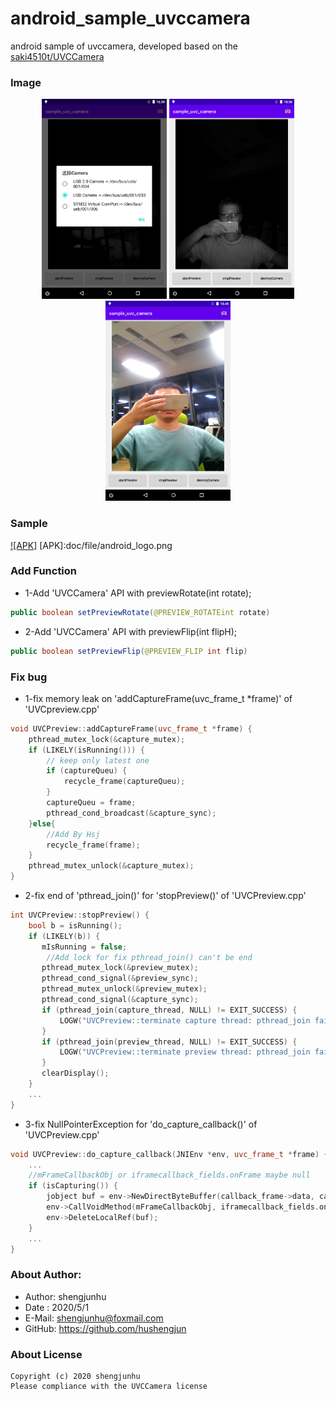 # android_sample_uvccamera
android sample of uvccamera,
developed based on the [saki4510t/UVCCamera](https://github.com/saki4510t/UVCCamera)

### Image
<center class="third">
   <img src="doc/file/screenshot_1.png" width="200"/>
   <img src="doc/file/screenshot_2.png" width="200"/>
   <img src="doc/file/screenshot_3.png" width="200"/>
</center>

### Sample
[![APK]](doc/file/UsbCamera_v20092316.apk)
[APK]:doc/file/android_logo.png

### Add Function

* 1-Add 'UVCCamera' API with previewRotate(int rotate);
```java
public boolean setPreviewRotate(@PREVIEW_ROTATEint rotate)
```

* 2-Add 'UVCCamera' API with previewFlip(int flipH);
```java
public boolean setPreviewFlip(@PREVIEW_FLIP int flip)
```

### Fix bug

* 1-fix memory leak on 'addCaptureFrame(uvc_frame_t *frame)' of 'UVCpreview.cpp'
```cpp
void UVCPreview::addCaptureFrame(uvc_frame_t *frame) {
	pthread_mutex_lock(&capture_mutex);
	if (LIKELY(isRunning())) {
		// keep only latest one
		if (captureQueu) {
			recycle_frame(captureQueu);
		}
		captureQueu = frame;
		pthread_cond_broadcast(&capture_sync);
	}else{
	    //Add By Hsj
	    recycle_frame(frame);
	}
	pthread_mutex_unlock(&capture_mutex);
}
```

* 2-fix end of 'pthread_join()' for 'stopPreview()' of 'UVCPreview.cpp'
```cpp
int UVCPreview::stopPreview() {
    bool b = isRunning();
    if (LIKELY(b)) {
       mIsRunning = false;
        //Add lock for fix pthread_join() can't be end
       pthread_mutex_lock(&preview_mutex);
       pthread_cond_signal(&preview_sync);
       pthread_mutex_unlock(&preview_mutex);
       pthread_cond_signal(&capture_sync);
       if (pthread_join(capture_thread, NULL) != EXIT_SUCCESS) {
           LOGW("UVCPreview::terminate capture thread: pthread_join failed");
       }
       if (pthread_join(preview_thread, NULL) != EXIT_SUCCESS) {
           LOGW("UVCPreview::terminate preview thread: pthread_join failed");
       }
       clearDisplay();
    }
    ...
}
```

* 3-fix NullPointerException for 'do_capture_callback()' of 'UVCPreview.cpp'
```cpp
void UVCPreview::do_capture_callback(JNIEnv *env, uvc_frame_t *frame) {
    ...
    //mFrameCallbackObj or iframecallback_fields.onFrame maybe null
    if (isCapturing()) {
        jobject buf = env->NewDirectByteBuffer(callback_frame->data, callbackPixelBytes);
        env->CallVoidMethod(mFrameCallbackObj, iframecallback_fields.onFrame, buf);
        env->DeleteLocalRef(buf);
    }
    ...
}
```

### About Author:
* Author: shengjunhu
* Date  : 2020/5/1
* E-Mail: shengjunhu@foxmail.com
* GitHub: https://github.com/hushengjun

### About License
```
Copyright (c) 2020 shengjunhu
Please compliance with the UVCCamera license
```
